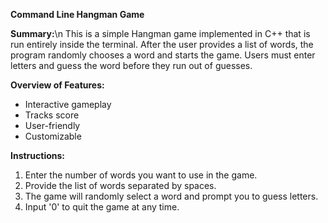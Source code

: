 **Command Line Hangman Game**

**Summary:**\n
This is a simple Hangman game implemented in C++ that is run entirely inside the terminal. After the user provides a list of words, the program randomly chooses a word and starts the game. Users must enter letters and guess the word before they run out of guesses. 

**Overview of Features:**
- Interactive gameplay
- Tracks score
- User-friendly
- Customizable

**Instructions:**
1) Enter the number of words you want to use in the game.
2) Provide the list of words separated by spaces.
3) The game will randomly select a word and prompt you to guess letters.
4) Input '0' to quit the game at any time.
